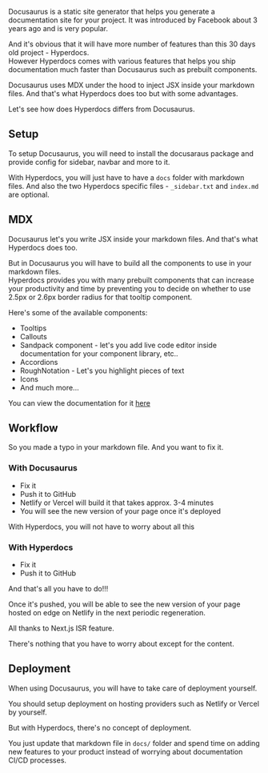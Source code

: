 Docusaurus is a static site generator that helps you generate a documentation site for your project.
It was introduced by Facebook about 3 years ago and is very popular.

And it's obvious that it will have more number of features than this <Tooltip content="as of 28 feb 2022">30 days old</Tooltip> project - Hyperdocs.  
However Hyperdocs comes with various features that helps you ship documentation much faster than Docusaurus such as prebuilt components.

Docusaurus uses MDX under the hood to inject JSX inside your markdown files. And that's what Hyperdocs does too but with some advantages.

Let's see how does Hyperdocs differs from Docusaurus.

## Setup

To setup Docusaurus, you will need to install the docusaraus package and provide config for sidebar, navbar and more to it.

With Hyperdocs, you will just have to have a `docs` folder with markdown files. And also the two Hyperdocs specific files - `_sidebar.txt` and `index.md` are optional.

## MDX

Docusaurus let's you write JSX inside your markdown files. And that's what Hyperdocs does too.

But in Docusaurus you will have to build all the components to use in your markdown files.  
Hyperdocs provides you with many prebuilt components that can increase your productivity and time by preventing you to decide on whether to use 2.5px or 2.6px border radius for that tooltip component.

Here's some of the available components:

- Tooltips
- Callouts
- Sandpack component - let's you add live code editor inside documentation for your component library, etc..
- Accordions
- RoughNotation - Let's you highlight pieces of text
- Icons
- And much more...

You can view the documentation for it [here](/hyperdocs/docs/components)

## Workflow

So you made a typo in your markdown file. And you want to fix it.

### With Docusaurus

- Fix it
- Push it to GitHub
- Netlify or Vercel will build it that takes approx. 3-4 minutes
- You will see the new version of your page once it's deployed

With Hyperdocs, you will not have to worry about all this

### With Hyperdocs

- Fix it
- Push it to GitHub

And that's all you have to do!!!

Once it's pushed, you will be able to see the new version of your page hosted on edge on Netlify in the next periodic regeneration.

All thanks to Next.js ISR feature.

There's nothing that you have to worry about except for the content.

## Deployment

When using Docusaurus, you will have to take care of deployment yourself.

You should setup deployment on hosting providers such as Netlify or Vercel by yourself.

But with Hyperdocs, there's no concept of deployment.

You just update that markdown file in `docs/` folder and spend time on adding new features to your product instead of worrying about documentation CI/CD processes.
